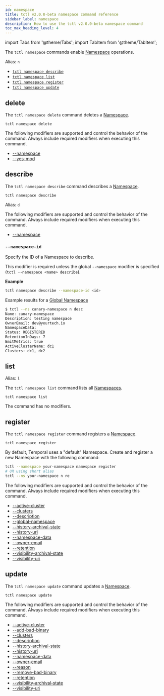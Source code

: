 ```yaml
---
id: namespace
title: tctl v2.0.0-beta namespace command reference
sidebar_label: namespace
description: How to use the tctl v2.0.0-beta namespace command
toc_max_heading_level: 4
---
```


<!-- THIS FILE IS GENERATED. DO NOT EDIT THIS FILE DIRECTLY -->

import Tabs from '@theme/Tabs';
import TabItem from '@theme/TabItem';

The `tctl namespace` commands enable [Namespace](/namespaces#) operations.

Alias: `n`

- [`tctl namespace describe`](/tctl-v2/namespace#describe)
- [`tctl namespace list`](/tctl-v2/namespace#list)
- [`tctl namespace register`](/tctl-v2/namespace#register)
- [`tctl namespace update`](/tctl-v2/namespace#update)

## delete

The `tctl namespace delete` command deletes a [Namespace](/namespaces#).

`tctl namespace delete`

The following modifiers are supported and control the behavior of the command.
Always include required modifiers when executing this command.

- [--namespace](/tctl-v2/modifiers#--namespace)
- [--yes-mod](/tctl-v2/modifiers#--yes-mod)

## describe

The `tctl namespace describe` command describes a [Namespace](/namespaces).

`tctl namespace describe`

Alias: `d`

The following modifiers are supported and control the behavior of the command.
Always include required modifiers when executing this command.

- [--namespace](/tctl-v2/modifiers#--namespace)

### `--namespace-id`

Specify the ID of a Namespace to describe.

This modifier is required unless the global `--namespace` modifier is specified (`tctl --namespace <name> describe`).

**Example**

```bash
tctl namespace describe --namespace-id <id>
```

Example results for a [Global Namespace](/namespaces/#global-namespaces)

```bash
$ tctl --ns canary-namespace n desc
Name: canary-namespace
Description: testing namespace
OwnerEmail: dev@yourtech.io
NamespaceData:
Status: REGISTERED
RetentionInDays: 7
EmitMetrics: true
ActiveClusterName: dc1
Clusters: dc1, dc2
```

## list

Alias: `l`

The `tctl namespace list` command lists all [Namespaces](/namespaces#).

`tctl namespace list`

The command has no modifiers.

## register

The `tctl namespace register` command registers a [Namespace](/namespaces#).

`tctl namespace register`

By default, Temporal uses a "default" Namespace.
Create and register a new Namespace with the following command:

```bash
tctl --namespace your-namespace namespace register
# OR using short alias
tctl --ns your-namespace n re
```

The following modifiers are supported and control the behavior of the command.
Always include required modifiers when executing this command.

- [--active-cluster](/tctl-v2/modifiers#--active-cluster)
- [--clusters](/tctl-v2/modifiers#--clusters)
- [--description](/tctl-v2/modifiers#--description)
- [--global-namespace](/tctl-v2/modifiers#--global-namespace)
- [--history-archival-state](/tctl-v2/modifiers#--history-archival-state)
- [--history-uri](/tctl-v2/modifiers#--history-uri)
- [--namespace-data](/tctl-v2/modifiers#--namespace-data)
- [--owner-email](tctl-v2/modifiers#--owner-email)
- [--retention](/tctl-v2/modifiers#--retention)
- [--visibility-archival-state](/tctl-v2/modifiers#--visibility-archival-state)
- [--visibility-uri](/tctl-v2/modifiers#--visibility-uri)

## update

The `tctl namespace update` command updates a [Namespace](/namespaces#).

`tctl namespace update`

The following modifiers are supported and control the behavior of the command.
Always include required modifiers when executing this command.

- [--active-cluster](/tctl-v2/modifiers#--active-cluster)
- [--add-bad-binary](/tctl-v2/modifiers#--add-bad-binary)
- [--clusters](/tctl-v2/modifiers#--clusters)
- [--description](/tctl-v2/modifiers#--description)
- [--history-archival-state](/tctl-v2/modifiers#--history-archival-state)
- [--history-uri](/tctl-v2/modifiers#--history-uri)
- [--namespace-data](/tctl-v2/modifiers#--namespace-data)
- [--owner-email](/tctl-v2/modifiers#--owner-email)
- [--reason](/tctl-v2/modifiers#--reason)
- [--remove-bad-binary](/tctl-v2/modifiers#--remove-bad-binary)
- [--retention](/tctl-v2/modifiers#--retention)
- [--visibility-archival-state](/tctl-v2/modifiers#--visibility-archival-state)
- [--visibility-uri](/tctl-v2/modifiers#--visibility-uri)
